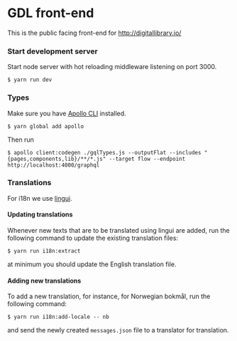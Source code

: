 # GDL front-end

This is the public facing front-end for http://digitallibrary.io/

### Start development server

Start node server with hot reloading middleware listening on port 3000.

```
$ yarn run dev
```

### Types

Make sure you have [Apollo CLI](https://github.com/apollographql/apollo-tooling) installed.

```
$ yarn global add apollo
```

Then run

```
$ apollo client:codegen ./gqlTypes.js --outputFlat --includes "{pages,components,lib}/**/*.js" --target flow --endpoint http://localhost:4000/graphql
```

### Translations

For i18n we use [lingui](https://github.com/lingui/js-lingui).

#### Updating translations

Whenever new texts that are to be translated using lingui are added, run the following command to update the existing translation files:

```
$ yarn run i18n:extract
```

at minimum you should update the English translation file.

#### Adding new translations

To add a new translation, for instance, for Norwegian bokmål, run the following command:

```
$ yarn run i18n:add-locale -- nb
```

and send the newly created `messages.json` file to a translator for translation.
